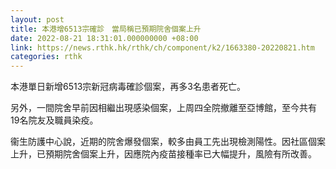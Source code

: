 ```yaml
---
layout: post
title: 本港增6513宗確診　當局稱已預期院舍個案上升
date: 2022-08-21 18:31:01.000000000 +08:00
link: https://news.rthk.hk/rthk/ch/component/k2/1663380-20220821.htm
categories: rthk
---
```


本港單日新增6513宗新冠病毒確診個案，再多3名患者死亡。

另外，一間院舍早前因相繼出現感染個案，上周四全院撤離至亞博館，至今共有19名院友及職員染疫。

衞生防護中心說，近期的院舍爆發個案，較多由員工先出現檢測陽性。因社區個案上升，已預期院舍個案上升，因應院內疫苗接種率已大幅提升，風險有所改善。
